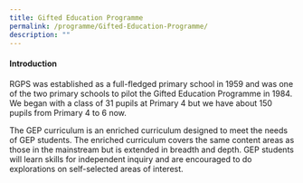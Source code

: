 ```yaml
---
title: Gifted Education Programme
permalink: /programme/Gifted-Education-Programme/
description: ""
---
```


#### **Introduction**

RGPS was established as a full-fledged primary school in 1959 and was one of the two primary schools to pilot the Gifted Education Programme in 1984. We began with a class of 31 pupils at Primary 4 but we have about 150 pupils from Primary 4 to 6 now.

The GEP curriculum is an enriched curriculum designed to meet the needs of GEP students. The enriched curriculum covers the same content areas as those in the mainstream but is extended in breadth and depth. GEP students will learn skills for independent inquiry and are encouraged to do explorations on self-selected areas of interest.